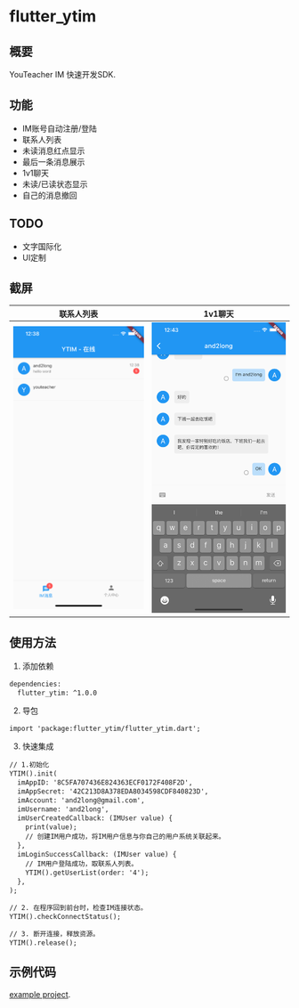# flutter_ytim
## 概要
YouTeacher IM 快速开发SDK.

## 功能
- IM账号自动注册/登陆
- 联系人列表
- 未读消息红点显示
- 最后一条消息展示
- 1v1聊天
- 未读/已读状态显示
- 自己的消息撤回

## TODO
- 文字国际化
- UI定制

## 截屏
| 联系人列表 | 1v1聊天 |
|:---:|:---:|
| ![](arts/user_list.png) | ![](arts/chat_1v1.png) |

## 使用方法
1. 添加依赖
```
dependencies:
  flutter_ytim: ^1.0.0
```
2. 导包
```
import 'package:flutter_ytim/flutter_ytim.dart';
```
3. 快速集成
```
// 1.初始化
YTIM().init(
  imAppID: '8C5FA707436E824363ECF0172F408F2D',
  imAppSecret: '42C213D8A378EDA8034598CDF840823D',
  imAccount: 'and2long@gmail.com',
  imUsername: 'and2long',
  imUserCreatedCallback: (IMUser value) {
    print(value);
    // 创建IM用户成功，将IM用户信息与你自己的用户系统关联起来。
  },
  imLoginSuccessCallback: (IMUser value) {
    // IM用户登陆成功，取联系人列表。
    YTIM().getUserList(order: '4');
  },
);
```
```
// 2. 在程序回到前台时，检查IM连接状态。
YTIM().checkConnectStatus();
```
```
// 3. 断开连接，释放资源。
YTIM().release();
```
## 示例代码
[example project](https://github.com/).
